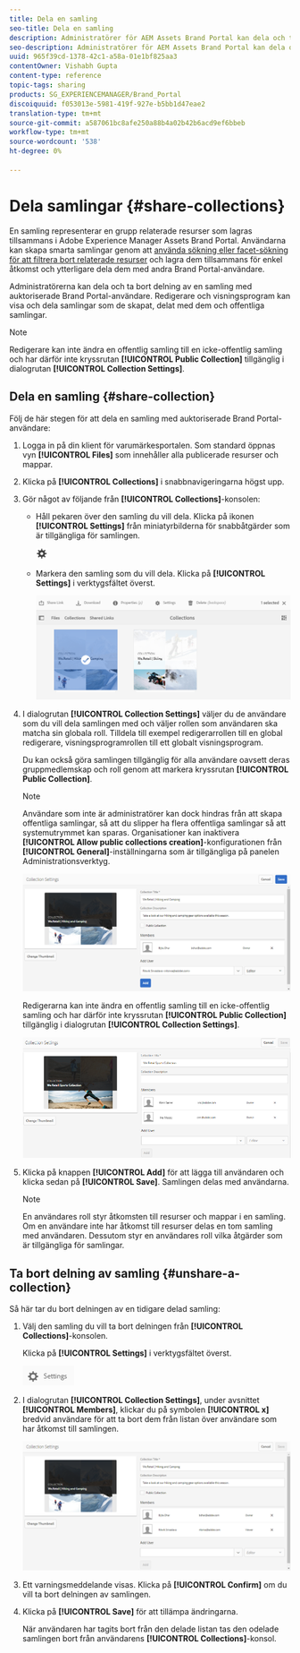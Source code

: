 ```yaml
---
title: Dela en samling
seo-title: Dela en samling
description: Administratörer för AEM Assets Brand Portal kan dela och ta bort delning av en samling eller en smart samling med behöriga användare. Redigerare kan bara visa och dela samlingar som de skapat, delat med dem och gemensamma samlingar.
seo-description: Administratörer för AEM Assets Brand Portal kan dela och ta bort delning av en samling eller en smart samling med behöriga användare. Redigerare kan bara visa och dela samlingar som de skapat, delat med dem och gemensamma samlingar.
uuid: 965f39cd-1378-42c1-a58a-01e1bf825aa3
contentOwner: Vishabh Gupta
content-type: reference
topic-tags: sharing
products: SG_EXPERIENCEMANAGER/Brand_Portal
discoiquuid: f053013e-5981-419f-927e-b5bb1d47eae2
translation-type: tm+mt
source-git-commit: a587061bc8afe250a88b4a02b42b6acd9ef6bbeb
workflow-type: tm+mt
source-wordcount: '538'
ht-degree: 0%

---
```



# Dela samlingar {#share-collections}

En samling representerar en grupp relaterade resurser som lagras tillsammans i Adobe Experience Manager Assets Brand Portal. Användarna kan skapa smarta samlingar genom att [använda sökning eller facet-sökning för att filtrera bort relaterade resurser](brand-portal-searching.md) och lagra dem tillsammans för enkel åtkomst och ytterligare dela dem med andra Brand Portal-användare.

Administratörerna kan dela och ta bort delning av en samling med auktoriserade Brand Portal-användare. Redigerare och visningsprogram kan visa och dela samlingar som de skapat, delat med dem och offentliga samlingar.

>[!NOTE]
>
>Redigerare kan inte ändra en offentlig samling till en icke-offentlig samling och har därför inte kryssrutan **[!UICONTROL Public Collection]** tillgänglig i dialogrutan **[!UICONTROL Collection Settings]**.

## Dela en samling {#share-collection}

Följ de här stegen för att dela en samling med auktoriserade Brand Portal-användare:

1. Logga in på din klient för varumärkesportalen. Som standard öppnas vyn **[!UICONTROL Files]** som innehåller alla publicerade resurser och mappar.

1. Klicka på **[!UICONTROL Collections]** i snabbnavigeringarna högst upp.

1. Gör något av följande från **[!UICONTROL Collections]**-konsolen:

   * Håll pekaren över den samling du vill dela. Klicka på ikonen **[!UICONTROL Settings]** från miniatyrbilderna för snabbåtgärder som är tillgängliga för samlingen.

      ![](assets/settings-icon.png)

   * Markera den samling som du vill dela. Klicka på **[!UICONTROL Settings]** i verktygsfältet överst.

      ![](assets/collection-console.png)

1. I dialogrutan **[!UICONTROL Collection Settings]** väljer du de användare som du vill dela samlingen med och väljer rollen som användaren ska matcha sin globala roll. Tilldela till exempel redigerarrollen till en global redigerare, visningsprogramrollen till ett globalt visningsprogram.

   Du kan också göra samlingen tillgänglig för alla användare oavsett deras gruppmedlemskap och roll genom att markera kryssrutan **[!UICONTROL Public Collection]**.

   >[!NOTE]
   >
   >Användare som inte är administratörer kan dock hindras från att skapa offentliga samlingar, så att du slipper ha flera offentliga samlingar så att systemutrymmet kan sparas. Organisationer kan inaktivera **[!UICONTROL Allow public collections creation]**-konfigurationen från **[!UICONTROL General]**-inställningarna som är tillgängliga på panelen Administrationsverktyg.

   ![](assets/collection_sharingadduser.png)

   Redigerarna kan inte ändra en offentlig samling till en icke-offentlig samling och har därför inte kryssrutan **[!UICONTROL Public Collection]** tillgänglig i dialogrutan **[!UICONTROL Collection Settings]**.

   ![](assets/collection-setting-editor.png)

1. Klicka på knappen **[!UICONTROL Add]** för att lägga till användaren och klicka sedan på **[!UICONTROL Save]**. Samlingen delas med användarna.

   >[!NOTE]
   >
   >En användares roll styr åtkomsten till resurser och mappar i en samling. Om en användare inte har åtkomst till resurser delas en tom samling med användaren. Dessutom styr en användares roll vilka åtgärder som är tillgängliga för samlingar.

## Ta bort delning av samling {#unshare-a-collection}

Så här tar du bort delningen av en tidigare delad samling:

1. Välj den samling du vill ta bort delningen från **[!UICONTROL Collections]**-konsolen.

   Klicka på **[!UICONTROL Settings]** i verktygsfältet överst.

   ![](assets/collection_settings.png)

1. I dialogrutan **[!UICONTROL Collection Settings]**, under avsnittet **[!UICONTROL Members]**, klickar du på symbolen **[!UICONTROL x]** bredvid användare för att ta bort dem från listan över användare som har åtkomst till samlingen.

   ![](assets/unshare_collection.png)

1. Ett varningsmeddelande visas. Klicka på **[!UICONTROL Confirm]** om du vill ta bort delningen av samlingen.

1. Klicka på **[!UICONTROL Save]** för att tillämpa ändringarna.

   När användaren har tagits bort från den delade listan tas den odelade samlingen bort från användarens **[!UICONTROL Collections]**-konsol.

<!--
1. Click the overlay icon on the left, and choose **[!UICONTROL Navigation]**.

   ![](assets/contenttree-1.png)

1. From the siderail on the left, click **[!UICONTROL Collections]**.

   ![](assets/access_collections.png)

1. From the **[!UICONTROL Collections]** console, do one of the following:

    * Hover the pointer over the collection you want to share. From the quick action thumbnails available for the collection, click the **[!UICONTROL Settings]** icon.

   ![](assets/settings_thumbnail.png)

    * Select the collection you want to share. From the toolbar at the top, click **[!UICONTROL Settings]**.
    
   ![](assets/collection-sharing.png)

1. In the [!UICONTROL Collection Settings] dialog box, select the users or groups with whom you want to share the collection and select the role for a user or a group to match their global role. For example, assign the Editor role to a global editor, the Viewer role to a global viewer.

   Alternatively, to make the collection available to all users irrespective of their group membership and role, make it public by selecting the **[!UICONTROL Public Collection]** check-box.

   >[!NOTE]
   >
   >However, non-admin users can be restricted from creating public collections, to avoid having numerous public collections so that system space can be saved. Organizations can disable the **[!UICONTROL Allow public collections creation]** configuration from [!UICONTROL General] settings available in admin tools panel.

   ![](assets/collection_sharingadduser.png)

   Editors cannot change a public collection to a non-public collection and, therefore, do not have **[!UICONTROL Public Collection]** check-box available in **[!UICONTROL Collection Settings]** dialog.

   ![](assets/collection-setting-editor.png)

1. Select **[!UICONTROL Add]**, and then **[!UICONTROL Save]**. The collection is shared with the chosen users.

   >[!NOTE]
   >
   >A user's role governs access to the assets and folders inside a collection. If a user does not have access to assets, an empty collection is shared with the user. Also, a user's role governs the actions available for collections.

## Unshare a collection {#unshare-a-collection}

To unshare a previously shared collection, do the following:

1. From the **[!UICONTROL Collections]** console, select the collection you want to unshare.

   In the toolbar, click **[!UICONTROL Settings]**.

   ![](assets/collection_settings.png)

1. On the **[!UICONTROL Collection Settings]** dialog box, under **[!UICONTROL Members]**, click the **[!UICONTROL x]** symbol next to users or groups to remove them from the list of users you shared the collection with.

   ![](assets/unshare_collection.png)

1. In the warning message box, click **[!UICONTROL Confirm]** to confirm unshare.

   Click **[!UICONTROL Save]**.

1. Log in to Brand Portal with the credentials of the user you removed from the shared list. The collection is removed from the **[!UICONTROL Collections]** console.
-->